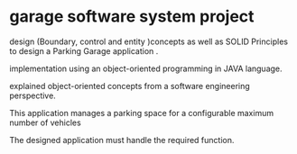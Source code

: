 # garage software system project
  
design (Boundary, control and entity )concepts as well as SOLID Principles to design a Parking Garage application .

implementation using an object-oriented programming in JAVA language.

explained object-oriented concepts
from a software engineering perspective.

This application manages a parking space for a configurable maximum number of vehicles

The designed application must handle the required function.
 